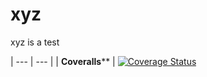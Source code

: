 # xyz
xyz is a test

| --- | --- |
| **Coveralls**** | [![Coverage Status](https://coveralls.io/repos/github/Asad-1/xyz/badge.svg?branch=master)](https://coveralls.io/github/Asad-1/xyz?branch=master)
